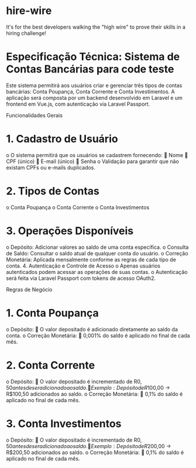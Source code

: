 # hire-wire
It's for the best developers walking the "high wire" to prove their skills in a hiring challenge!

# Especificação Técnica: Sistema de Contas Bancárias para code teste

Este sistema permitirá aos usuários criar e gerenciar três tipos de contas bancárias: Conta Poupança, Conta Corrente e Conta Investimentos. A aplicação será composta por um backend desenvolvido em Laravel e um frontend em Vue.js, com autenticação via Laravel Passport.

Funcionalidades Gerais

# 1.	Cadastro de Usuário
o	O sistema permitirá que os usuários se cadastrem fornecendo:
	Nome
	CPF (único)
	E-mail (único)
	Senha
o	Validação para garantir que não existam CPFs ou e-mails duplicados.
# 2.	Tipos de Contas
o	Conta Poupança
o	Conta Corrente
o	Conta Investimentos
# 3.	Operações Disponíveis
o	Depósito: Adicionar valores ao saldo de uma conta específica.
o	Consulta de Saldo: Consultar o saldo atual de qualquer conta do usuário.
o	Correção Monetária: Aplicada mensalmente conforme as regras de cada tipo de conta.
4.	Autenticação e Controle de Acesso
o	Apenas usuários autenticados podem acessar as operações de suas contas.
o	Autenticação será feita via Laravel Passport com tokens de acesso OAuth2.

Regras de Negócio
# 1.	Conta Poupança
o	Depósito:
	O valor depositado é adicionado diretamente ao saldo da conta.
o	Correção Monetária:
	0,001% do saldo é aplicado no final de cada mês.
# 2.	Conta Corrente
o	Depósito:
	O valor depositado é incrementado de R$0,50 antes de ser adicionado ao saldo.
	Exemplo: Depósito de R$100,00 → R$100,50 adicionados ao saldo.
o	Correção Monetária:
	0,1% do saldo é aplicado no final de cada mês.
# 3.	Conta Investimentos
o	Depósito:
	O valor depositado é incrementado de R$0,50 antes de ser adicionado ao saldo.
	Exemplo: Depósito de R$200,00 → R$200,50 adicionados ao saldo.
o	Correção Monetária:
	0,1% do saldo é aplicado no final de cada mês.
